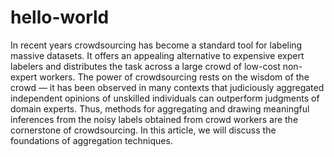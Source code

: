 # hello-world

In recent years crowdsourcing has become a standard tool for labeling massive datasets. It offers an appealing alternative to expensive expert labelers and distributes the task across a large crowd of low-cost non-expert workers. The power of crowdsourcing rests on the wisdom of the crowd — it has been observed in many contexts that judiciously aggregated independent opinions of unskilled individuals can outperform judgments of domain experts. Thus, methods for aggregating and drawing meaningful inferences from the noisy labels obtained from crowd workers are the cornerstone of crowdsourcing. In this article, we will discuss the foundations of aggregation techniques.
